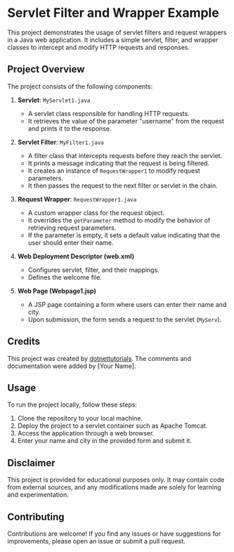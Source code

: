 # Servlet Filter and Wrapper Example

This project demonstrates the usage of servlet filters and request wrappers in a Java web application. It includes a simple servlet, filter, and wrapper classes to intercept and modify HTTP requests and responses.

## Project Overview

The project consists of the following components:

1. **Servlet**: `MyServlet1.java`
   - A servlet class responsible for handling HTTP requests.
   - It retrieves the value of the parameter "username" from the request and prints it to the response.

2. **Servlet Filter**: `MyFilter1.java`
   - A filter class that intercepts requests before they reach the servlet.
   - It prints a message indicating that the request is being filtered.
   - It creates an instance of `RequestWrapper1` to modify request parameters.
   - It then passes the request to the next filter or servlet in the chain.

3. **Request Wrapper**: `RequestWrapper1.java`
   - A custom wrapper class for the request object.
   - It overrides the `getParameter` method to modify the behavior of retrieving request parameters.
   - If the parameter is empty, it sets a default value indicating that the user should enter their name.

4. **Web Deployment Descriptor (web.xml)**
   - Configures servlet, filter, and their mappings.
   - Defines the welcome file.

5. **Web Page (Webpage1.jsp)**
   - A JSP page containing a form where users can enter their name and city.
   - Upon submission, the form sends a request to the servlet (`MyServ`).

## Credits

This project was created by [dotnettutorials](https://dotnettutorials.net/). The comments and documentation were added by [Your Name].

## Usage

To run the project locally, follow these steps:

1. Clone the repository to your local machine.
2. Deploy the project to a servlet container such as Apache Tomcat.
3. Access the application through a web browser.
4. Enter your name and city in the provided form and submit it.

## Disclaimer

This project is provided for educational purposes only. It may contain code from external sources, and any modifications made are solely for learning and experimentation.

## Contributing

Contributions are welcome! If you find any issues or have suggestions for improvements, please open an issue or submit a pull request.


